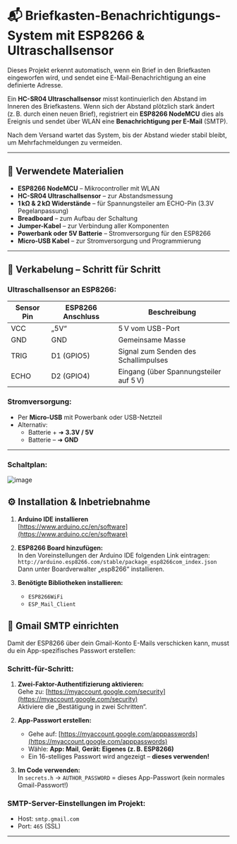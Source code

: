 # 📬 Briefkasten-Benachrichtigungs-System mit ESP8266 & Ultraschallsensor

Dieses Projekt erkennt automatisch, wenn ein Brief in den Briefkasten eingeworfen wird, und sendet eine E-Mail-Benachrichtigung an eine definierte Adresse.

Ein **HC-SR04 Ultraschallsensor** misst kontinuierlich den Abstand im Inneren des Briefkastens. Wenn sich der Abstand plötzlich stark ändert (z. B. durch einen neuen Brief), registriert ein **ESP8266 NodeMCU** dies als Ereignis und sendet über WLAN eine **Benachrichtigung per E-Mail** (SMTP).

Nach dem Versand wartet das System, bis der Abstand wieder stabil bleibt, um Mehrfachmeldungen zu vermeiden.

---

## 🧰 Verwendete Materialien

- **ESP8266 NodeMCU** – Mikrocontroller mit WLAN
- **HC-SR04 Ultraschallsensor** – zur Abstandsmessung
- **1 kΩ & 2 kΩ Widerstände** – für Spannungsteiler am ECHO-Pin (3.3V Pegelanpassung)
- **Breadboard** – zum Aufbau der Schaltung
- **Jumper-Kabel** – zur Verbindung aller Komponenten
- **Powerbank oder 5V Batterie** – Stromversorgung für den ESP8266
- **Micro-USB Kabel** – zur Stromversorgung und Programmierung

---
## 🔌 Verkabelung – Schritt für Schritt

### Ultraschallsensor an ESP8266:

| Sensor Pin | ESP8266 Anschluss | Beschreibung                            |
|------------|-------------------|-----------------------------------------|
| VCC        | „5V“              | 5 V vom USB-Port                        |
| GND        | GND               | Gemeinsame Masse                        |
| TRIG       | D1 (GPIO5)        | Signal zum Senden des Schallimpulses    |
| ECHO       | D2 (GPIO4)        | Eingang (über Spannungsteiler auf 5 V)  |

### Stromversorgung:

- Per **Micro-USB** mit Powerbank oder USB-Netzteil
- Alternativ:
  - Batterie + ➜ **3.3V / 5V**
  - Batterie – ➜ **GND**

---
### Schaltplan:
![image](https://github.com/user-attachments/assets/916f4b27-17e4-4644-bd1d-1fdf3df0b2f1)


## ⚙️ Installation & Inbetriebnahme

1. **Arduino IDE installieren**  
   [https://www.arduino.cc/en/software](https://www.arduino.cc/en/software)

2. **ESP8266 Board hinzufügen:**  
   In den Voreinstellungen der Arduino IDE folgenden Link eintragen:  
   `http://arduino.esp8266.com/stable/package_esp8266com_index.json`  
   Dann unter Boardverwalter „esp8266“ installieren.

3. **Benötigte Bibliotheken installieren:**
   - `ESP8266WiFi`
   - `ESP_Mail_Client`

## 📧 Gmail SMTP einrichten

Damit der ESP8266 über dein Gmail-Konto E-Mails verschicken kann, musst du ein App-spezifisches Passwort erstellen:

### Schritt-für-Schritt:

1. **Zwei-Faktor-Authentifizierung aktivieren:**  
   Gehe zu: [https://myaccount.google.com/security](https://myaccount.google.com/security)  
   Aktiviere die „Bestätigung in zwei Schritten“.

2. **App-Passwort erstellen:**  
   - Gehe auf: [https://myaccount.google.com/apppasswords](https://myaccount.google.com/apppasswords)  
   - Wähle: **App: Mail**, **Gerät: Eigenes (z. B. ESP8266)**  
   - Ein 16-stelliges Passwort wird angezeigt – **dieses verwenden!**

3. **Im Code verwenden:**  
   In `secrets.h` → `AUTHOR_PASSWORD` = dieses App-Passwort (kein normales Gmail-Passwort!)

### SMTP-Server-Einstellungen im Projekt:

- Host: `smtp.gmail.com`
- Port: `465` (SSL)

---

